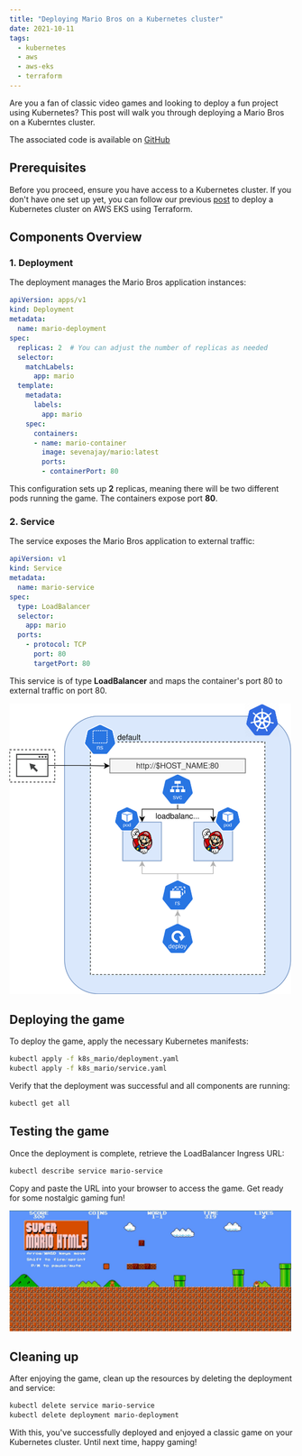 ```yaml
---
title: "Deploying Mario Bros on a Kubernetes cluster"
date: 2021-10-11
tags:
  - kubernetes
  - aws
  - aws-eks
  - terraform
---
```


Are you a fan of classic video games and looking to deploy a fun project using Kubernetes? This post will walk you through deploying a Mario Bros on a Kuberntes cluster.

The associated code is available on [GitHub](https://github.com/veben/aws_tf_eks_mario)

## Prerequisites
Before you proceed, ensure you have access to a Kubernetes cluster. If you don't have one set up yet, you can follow our previous [post](https://veben.github.io/tf-aws-eks/) to deploy a Kubernetes cluster on AWS EKS using Terraform.

## Components Overview

### 1. Deployment
The deployment manages the Mario Bros application instances:

```yaml
apiVersion: apps/v1
kind: Deployment
metadata:
  name: mario-deployment
spec:
  replicas: 2  # You can adjust the number of replicas as needed
  selector:
    matchLabels:
      app: mario
  template:
    metadata:
      labels:
        app: mario
    spec:
      containers:
      - name: mario-container
        image: sevenajay/mario:latest 
        ports:
        - containerPort: 80
```

This configuration sets up **2** replicas, meaning there will be two different pods running the game. The containers expose port **80**.

### 2. Service
The service exposes the Mario Bros application to external traffic:

```yaml
apiVersion: v1
kind: Service
metadata:
  name: mario-service
spec:
  type: LoadBalancer
  selector:
    app: mario
  ports:
    - protocol: TCP
      port: 80
      targetPort: 80
```

This service is of type **LoadBalancer** and maps the container's port 80 to external traffic on port 80.

<img src="https://raw.githubusercontent.com/veben/helm_charts/main/charts/helm_chart_mario_bros/mario_bros_helm_chart.drawio.svg" alt="mario_bros_helm_chart.drawio.svg" style="width:500px;height:auto;">

## Deploying the game
To deploy the game, apply the necessary Kubernetes manifests:
```sh
kubectl apply -f k8s_mario/deployment.yaml
kubectl apply -f k8s_mario/service.yaml
```

Verify that the deployment was successful and all components are running:
```sh
kubectl get all
```

## Testing the game
Once the deployment is complete, retrieve the LoadBalancer Ingress URL:
```sh
kubectl describe service mario-service
```

Copy and paste the URL into your browser to access the game. Get ready for some nostalgic gaming fun!

<img src="../assets/images/mario-bros-game.png" alt="mario-bros-game" style="width:500px;height:auto;">

## Cleaning up
After enjoying the game, clean up the resources by deleting the deployment and service:
```sh
kubectl delete service mario-service
kubectl delete deployment mario-deployment
```

With this, you've successfully deployed and enjoyed a classic game on your Kubernetes cluster. Until next time, happy gaming!